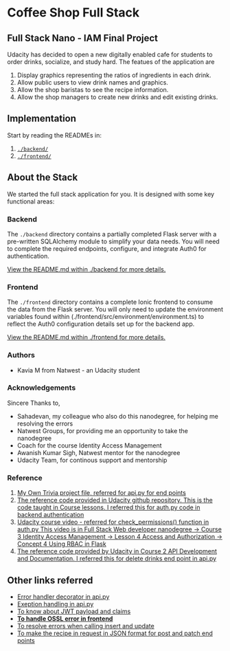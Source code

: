 # Coffee Shop Full Stack

## Full Stack Nano - IAM Final Project

Udacity has decided to open a new digitally enabled cafe for students to order drinks, socialize, and study hard. The featues of the application are

1. Display graphics representing the ratios of ingredients in each drink.
2. Allow public users to view drink names and graphics.
3. Allow the shop baristas to see the recipe information.
4. Allow the shop managers to create new drinks and edit existing drinks.

## Implementation
Start by reading the READMEs in:

1. [`./backend/`](./backend/README.md)
2. [`./frontend/`](./frontend/README.md)

## About the Stack

We started the full stack application for you. It is designed with some key functional areas:

### Backend

The `./backend` directory contains a partially completed Flask server with a pre-written SQLAlchemy module to simplify your data needs. You will need to complete the required endpoints, configure, and integrate Auth0 for authentication.

[View the README.md within ./backend for more details.](./backend/README.md)

### Frontend

The `./frontend` directory contains a complete Ionic frontend to consume the data from the Flask server. You will only need to update the environment variables found within (./frontend/src/environment/environment.ts) to reflect the Auth0 configuration details set up for the backend app.

[View the README.md within ./frontend for more details.](./frontend/README.md)

### Authors
- Kavia M from Natwest - an Udacity student

### Acknowledgements
Sincere Thanks to,
- Sahadevan, my colleague who also do this nanodegree, for helping me resolving the errors
- Natwest Groups, for providing me an opportunity to take the nanodegree
- Coach for the course Identity Access Management
- Awanish Kumar Sigh, Natwest mentor for the nanodegree
- Udacity Team, for continous support and mentorship

### Reference
1.  [My Own Trivia project file, referred for api.py for end points](https://github.com/Kavia-M/Trivia-files/blob/main/__init__.py)
2. [The reference code provided in Udacity github repository. This is the code taught in Course lessons. I referred this for auth.py code in backend authentication](https://github.com/udacity/cd0039-Identity-and-Access-Management/blob/master/lesson-2-Identity-and-Authentication/BasicFlaskAuth/app.py)
3. [Udacity course video - referred for check_permissions() function in auth.py This video is in Full Stack Web developer nanodegree -> Course 3 Identity Access Management -> Lesson 4 Access and Authorization -> Concept 4 Using RBAC in Flask](https://www.youtube.com/watch?v=oJTIraxK4UQ&t=1s)
4. [The reference code provided by Udacity in Course 2 API Development and Documentation. I referred this for delete drinks end point in api.py](https://github.com/udacity/cd0037-API-Development-and-Documentation-exercises/blob/master/6_Final_Starter/backend/flaskr/__init__.py)

## Other links referred 
- [Error handler decorator in api.py](https://stackoverflow.com/questions/53285452/internal-server-error-rather-than-raised-autherror-response-from-auth0)
- [Exeption handling in api.py](https://www.geeksforgeeks.org/how-to-print-exception-stack-trace-in-python/)
- [To know about JWT payload and claims](https://jwt.io/introduction#:~:text=of%20the%20JWT.-,Payload,%2C%20public%2C%20and%20private%20claims.)
- [**To handle OSSL error in frontend**](https://stackoverflow.com/questions/69665222/node-js-17-0-1-gatsby-error-digital-envelope-routinesunsupported-err-os)
- [To resolve errors when calling insert and update](https://stackoverflow.com/questions/39491420/python-jsonexpecting-property-name-enclosed-in-double-quotes)
- [To make the recipe in request in JSON format for post and patch end points](https://bobbyhadz.com/blog/python-replace-single-with-double-quotes-in-list#:~:text=Use%20the%20str.,replaced%20with%20a%20double%20quote)




[def]: https://www.youtube.com/watch?v=oJTIraxK4UQ&t=1s